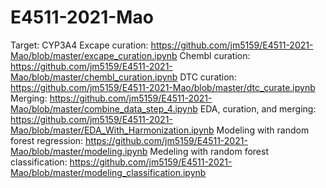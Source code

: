 # E4511-2021-Mao
Target: CYP3A4
Excape curation: https://github.com/jm5159/E4511-2021-Mao/blob/master/excape_curation.ipynb
Chembl curation: https://github.com/jm5159/E4511-2021-Mao/blob/master/chembl_curation.ipynb
DTC curation: https://github.com/jm5159/E4511-2021-Mao/blob/master/dtc_curate.ipynb
Merging: https://github.com/jm5159/E4511-2021-Mao/blob/master/combine_data_step_4.ipynb
EDA, curation, and merging: https://github.com/jm5159/E4511-2021-Mao/blob/master/EDA_With_Harmonization.ipynb
Modeling with random forest regression: https://github.com/jm5159/E4511-2021-Mao/blob/master/modeling.ipynb
Medeling with random forest classification: https://github.com/jm5159/E4511-2021-Mao/blob/master/modeling_classification.ipynb
